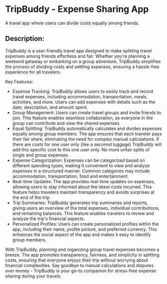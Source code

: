 # TripBuddy - Expense Sharing App

A travel app where users can divide costs equally among friends.

## Description:
TripBuddy is a user-friendly travel app designed to make splitting travel expenses among friends effortless and fair. 
Whether you're planning a weekend getaway or embarking on a group adventure, TripBuddy simplifies the process of dividing costs and settling expenses, ensuring a hassle-free experience for all travelers.

Key Features:
- Expense Tracking: TripBuddy allows users to easily track and record travel expenses, including accommodation, transportation, meals, activities, and more.
  Users can add expenses with details such as the date, description, and amount spent.
- Group Management: Users can create travel groups and invite friends to join. This feature enables seamless collaboration, as everyone in the group can contribute and view the shared expenses.
- Equal Splitting: TripBuddy automatically calculates and divides expenses equally among group members. The app ensures that each traveler pays their fair share, eliminating the need for complex manual calculations. If there are costs for one user only (like a seconnd luggage) TripBuddy will add this specific cost to this one user only. No more unfair splits of single and group expenses.
- Expense Categorization: Expenses can be categorized based on different spending types, making it convenient to view and analyze expenses in a structured manner. Common categories may include accommodation, transportation, food and entertainment.
- Real-time Updates: The app provides real-time updates on expenses, allowing users to stay informed about the latest costs incurred. This feature helps travelers maintain transparency and avoids surprises at the end of the trip.
- Trip Summaries: TripBuddy generates trip summaries and reports, giving users an overview of the total expenses, individual contributions, and remaining balances. This feature enables travelers to review and analyze the trip's financial aspects.
- Personalized Profiles: Users can create personalized profiles within the app, including their name, profile picture, and preferred currency. This enhances the social aspect of the app and makes it easy to identify group members.

With TripBuddy, planning and organizing group travel expenses becomes a breeze. The app promotes transparency, fairness, and simplicity in splitting costs, ensuring that everyone enjoys their trip without worrying about financial complexities. 
Say goodbye to manual calculations and disputes over money - TripBuddy is your go-to companion for stress-free expense sharing during your travels.
